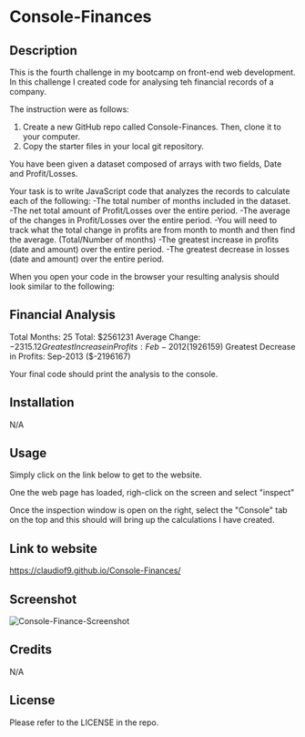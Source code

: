 # Console-Finances

## Description
This is the fourth challenge in my bootcamp on front-end web development. In this challenge I created code for analysing teh financial records of a company.

The instruction were as follows:

1. Create a new GitHub repo called Console-Finances. Then, clone it to your computer.
2. Copy the starter files in your local git repository.

You have been given a dataset composed of arrays with two fields, Date and Profit/Losses.

Your task is to write JavaScript code that analyzes the records to calculate each of the following:
    -The total number of months included in the dataset.
    -The net total amount of Profit/Losses over the entire period.
    -The average of the changes in Profit/Losses over the entire period.
       -You will need to track what the total change in profits are from month to month and then find the average.
        (Total/Number of months)
    -The greatest increase in profits (date and amount) over the entire period.
    -The greatest decrease in losses (date and amount) over the entire period.

When you open your code in the browser your resulting analysis should look similar to the following:

Financial Analysis
----------------------------
Total Months: 25
Total: $2561231
Average  Change: $-2315.12
Greatest Increase in Profits: Feb-2012 ($1926159)
Greatest Decrease in Profits: Sep-2013 ($-2196167)

Your final code should print the analysis to the console.

## Installation

N/A

## Usage

Simply click on the link below to get to the website. 

One the web page has loaded, righ-click on the screen and select "inspect"

Once the inspection window is open on the right, select the "Console" tab on the top and this should will bring up the calculations I have created.

## Link to website
https://claudiof9.github.io/Console-Finances/

## Screenshot
![Console-Finance-Screenshot](https://user-images.githubusercontent.com/119876939/211633710-bf022e1b-d16b-4fd9-a9fa-2140c2ab7ef2.JPG)

## Credits

N/A

## License

Please refer to the LICENSE in the repo.
